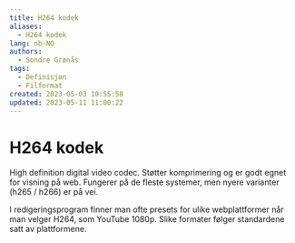 ```yaml
---
title: H264 kodek
aliases: 
  - H264 kodek
lang: nb-NO
authors:
  - Sondre Grønås
tags:
  - Definisjon
  - Filformat
created: 2023-05-03 10:55:58
updated: 2023-05-11 11:00:22
---
```

# H264 kodek
High definition digital video codec. Støtter komprimering og er godt egnet for visning på web. Fungerer på de fleste systemer, men nyere varianter (h265 / h266) er på vei.

I redigeringsprogram finner man ofte presets for ulike webplattformer når man velger H264, som YouTube 1080p. Slike formater følger standardene satt av plattformene.
